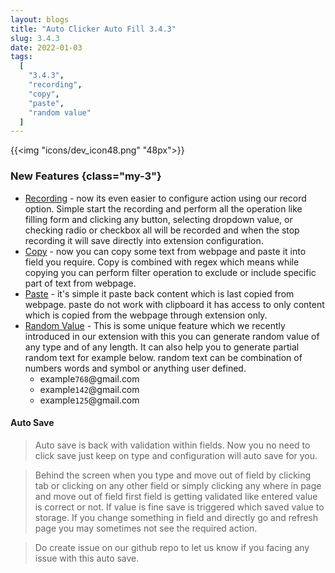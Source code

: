 ```yaml
---
layout: blogs
title: "Auto Clicker Auto Fill 3.4.3"
slug: 3.4.3
date: 2022-01-03
tags:
  [
    "3.4.3",
    "recording",
    "copy",
    "paste",
    "random value"
  ]
---
```


{{<img "icons/dev_icon48.png" "48px">}}


### New Features {class="my-3"}

- [Recording](https://getautoclicker.com/docs/3.x/record/overview/) - now its even easier to configure action using our record option. Simple start the recording and perform all the operation like filling form and clicking any button, selecting dropdown value, or checking radio or checkbox all will be recorded and when the stop recording it will save directly into extension configuration.
- [Copy](https://getautoclicker.com/docs/3.x/action/value/#copy) - now you can copy some text from webpage and paste it into field you require. Copy is combined with regex which means while copying you can perform filter operation to exclude or include specific part of text from webpage.
- [Paste](https://getautoclicker.com/docs/3.x/action/value/#paste) - it's simple it paste back content which is last copied from webpage. paste do not work with clipboard it has access to only content which is copied from the webpage through extension only.
- [Random Value](https://getautoclicker.com/docs/3.x/action/value/#random-value) - This is some unique feature which we recently introduced in our extension with this you can generate random value of any type and of any length. It can also help you to generate partial random text for example below. random text can be combination of numbers words and symbol or anything user defined.
  - example`768`@gmail\.com
  - example`142`@gmail\.com
  - example`125`@gmail\.com


#### Auto Save
> Auto save is back with validation within fields. Now you no need to click save just keep on type and configuration will auto save for you. 


> Behind the screen when you type and move out of field by clicking tab or clicking on any other field or simply clicking any where in page and move out of field first field is getting validated like entered value is correct or not. If value is fine save is triggered which saved value to storage. If you change something in field and directly go and refresh page you may sometimes not see the required action. 

> Do create issue on our github repo to let us know if you facing any issue with this auto save.